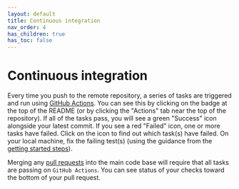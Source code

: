 ```yaml
---
layout: default
title: Continuous integration
nav_order: 4
has_children: true
has_toc: false
---
```


# Continuous integration

Every time you push to the remote repository, a series of tasks are triggered and run using [GitHub Actions](https://github.com/features/actions). You can see this by clicking on the badge at the top of the README (or by clicking the "Actions" tab near the top of the repository). If all of the tasks pass, you will see a green "Success" icon alongside your latest commit. If you see a red "Failed" icon, one or more tasks have failed. Click on the icon to find out which task(s) have failed. On your local machine, fix the failing test(s) (using the guidance from the [getting started steps](../getting_started/getting_started.md)).

Merging any [pull requests](../pull_request/pull_request.html) into the main code base will require that all tasks are passing on `GitHub Actions`. You can see status of your checks toward the bottom of your pull request.